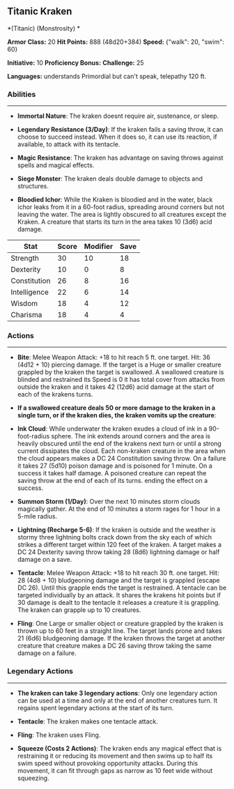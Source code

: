 ## Titanic Kraken
*(Titanic) (Monstrosity) *

**Armor Class:** 20
**Hit Points:** 888 (48d20+384)
**Speed:** {"walk": 20, "swim": 60}

**Initiative:** 10
**Proficiency Bonus:**
**Challenge:** 25

**Languages:** understands Primordial but can't speak, telepathy 120 ft.

### Abilities
 --- 
- **Immortal Nature**: The kraken doesnt require air, sustenance, or sleep.

- **Legendary Resistance (3/Day)**: If the kraken fails a saving throw, it can choose to succeed instead. When it does so, it can use its reaction, if available, to attack with its tentacle.

- **Magic Resistance**: The kraken has advantage on saving throws against spells and magical effects.

- **Siege Monster**: The kraken deals double damage to objects and structures.

- **Bloodied Ichor**: While the Kraken is bloodied and in the water, black ichor leaks from it in a 60-foot radius, spreading around corners but not leaving the water. The area is lightly obscured to all creatures except the Kraken. A creature that starts its turn in the area takes 10 (3d6) acid damage.



| Stat | Score | Modifier | Save |
| ---- | ---- | ---- | ---- |
| Strength | 30 | 10 | 18 |
| Dexterity | 10 | 0 | 8 |
| Constitution | 26 | 8 | 16 |
| Intelligence | 22 | 6 | 14 |
| Wisdom | 18 | 4 | 12 |
| Charisma | 18 | 4 | 4 |

### Actions
 --- 
- **Bite**: Melee Weapon Attack: +18 to hit  reach 5 ft.  one target. Hit: 36 (4d12 + 10) piercing damage. If the target is a Huge or smaller creature grappled by the kraken  the target is swallowed. A swallowed creature is blinded and restrained  its Speed is 0  it has total cover from attacks from outside the kraken  and it takes 42 (12d6) acid damage at the start of each of the krakens turns.

- **If a swallowed creature deals 50 or more damage to the kraken in a single turn, or if the kraken dies, the kraken vomits up the creature**: 

- **Ink Cloud**: While underwater  the kraken exudes a cloud of ink in a 90-foot-radius sphere. The ink extends around corners  and the area is heavily obscured until the end of the krakens next turn or until a strong current dissipates the cloud. Each non-kraken creature in the area when the cloud appears makes a DC 24 Constitution saving throw. On a failure  it takes 27 (5d10) poison damage and is poisoned for 1 minute. On a success  it takes half damage. A poisoned creature can repeat the saving throw at the end of each of its turns. ending the effect on a success.

- **Summon Storm (1/Day)**: Over the next 10 minutes  storm clouds magically gather. At the end of 10 minutes  a storm rages for 1 hour in a 5-mile radius.

- **Lightning (Recharge 5-6)**: If the kraken is outside and the weather is stormy  three lightning bolts crack down from the sky  each of which strikes a different target within 120 feet of the kraken. A target makes a DC 24 Dexterity saving throw  taking 28 (8d6) lightning damage or half damage on a save.

- **Tentacle**: Melee Weapon Attack: +18 to hit  reach 30 ft.  one target. Hit: 28 (4d8 + 10) bludgeoning damage  and the target is grappled (escape DC 26). Until this grapple ends  the target is restrained. A tentacle can be targeted individually by an attack. It shares the krakens hit points  but if 30 damage is dealt to the tentacle  it releases a creature it is grappling. The kraken can grapple up to 10 creatures.

- **Fling**: One Large or smaller object or creature grappled by the kraken is thrown up to 60 feet in a straight line. The target lands prone and takes 21 (6d6) bludgeoning damage. If the kraken throws the target at another creature  that creature makes a DC 26 saving throw  taking the same damage on a failure.

### Legendary Actions
 --- 
- **The kraken can take 3 legendary actions**: Only one legendary action can be used at a time and only at the end of another creatures turn. It regains spent legendary actions at the start of its turn.

- **Tentacle**: The kraken makes one tentacle attack.

- **Fling**: The kraken uses Fling.

- **Squeeze (Costs 2 Actions)**: The kraken ends any magical effect that is restraining it or reducing its movement and then swims up to half its swim speed without provoking opportunity attacks. During this movement, it can fit through gaps as narrow as 10 feet wide without squeezing.

